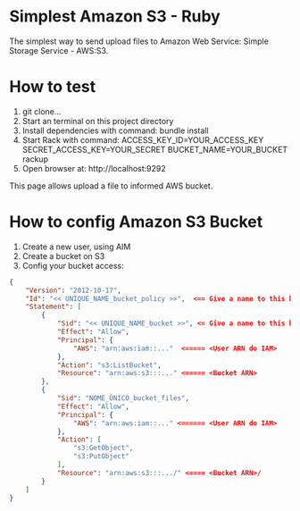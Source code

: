 # Simplest Amazon S3 - Ruby

The simplest way to send upload files to Amazon Web Service: Simple Storage Service - AWS:S3.

# How to test

  1. git clone...
  1. Start an terminal on this project directory
  1. Install dependencies with command: bundle install
  1. Start Rack with command: ACCESS_KEY_ID=YOUR_ACCESS_KEY SECRET_ACCESS_KEY=YOUR_SECRET BUCKET_NAME=YOUR_BUCKET rackup
  1. Open browser at: http://localhost:9292

This page allows upload a file to informed AWS bucket.

# How to config Amazon S3 Bucket

1. Create a new user, using AIM
1. Create a bucket on S3
1. Config your bucket access:

```json
{
    "Version": "2012-10-17",
    "Id": "<< UNIQUE_NAME_bucket_policy >>",  <== Give a name to this bucket policy
    "Statement": [
        {
            "Sid": "<< UNIQUE_NAME_bucket >>", <= Give a name to this bucket policy
            "Effect": "Allow",
            "Principal": {
                "AWS": "arn:aws:iam::..."  <===== <User ARN do IAM>
            },
            "Action": "s3:ListBucket",
            "Resource": "arn:aws:s3:::..." <===== <Bucket ARN>
        },
        {
            "Sid": "NOME_ÚNICO_bucket_files",
            "Effect": "Allow",
            "Principal": {
                "AWS": "arn:aws:iam::..." <====== <User ARN do IAM>
            },
            "Action": [
                "s3:GetObject",
                "s3:PutObject"
            ],
            "Resource": "arn:aws:s3:::.../" <==== <Bucket ARN>/
        }
    ]
}
```
